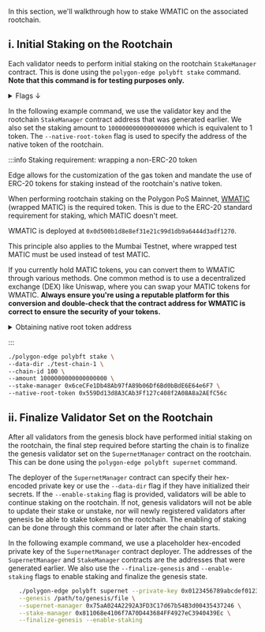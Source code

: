 In this section, we'll walkthrough how to stake WMATIC on the associated rootchain.

## i. Initial Staking on the Rootchain

Each validator needs to perform initial staking on the rootchain `StakeManager` contract. This is done using the `polygon-edge polybft stake` command. **Note that this command is for testing purposes only.**

<details>
<summary>Flags ↓</summary>

|| Flag                          | Description                                                                      | Example                                  |
| -----------------------------| --------------------------------------------------------------------------------- | ---------------------------------------- |
| `--amount `                     | The amount to stake                                                            | `--amount 5000000000000000000`           |
| `--supernet-id`                 | The ID of the supernet provided by stake manager on supernet registration      | `--chain-id 100`                         |
| `--config `                     | The path to the SecretsManager config file                                     | `--config /path/to/config/file.yaml`     |
| `--data-dir`                    | The directory for the Polygon Edge data                                        | `--data-dir ./polygon-edge/data`         |
| `--jsonrpc`                     | The JSON-RPC interface                                                         | `--jsonrpc 0.0.0.0:8545`                |
| `--stake-token `                | The address of ERC20 Token used for staking on rootchain                       | `--native-root-token 0x<token_address>`  |
| `--stake-manager`               | The address of the stake manager contract                                      | `--stake-manager 0x<manager_address>`   |

</details>

In the following example command, we use the validator key and the rootchain `StakeManager` contract address that was generated earlier. We also set the staking amount to `1000000000000000000` which is equivalent to 1 token. The `--native-root-token` flag is used to specify the address of the native token of the rootchain.

:::info Staking requirement: wrapping a non-ERC-20 token

Edge allows for the customization of the gas token and mandate the use of ERC-20 tokens for staking instead of the rootchain's native token.

When performing rootchain staking on the Polygon PoS Mainnet, [<ins>WMATIC</ins>](https://polygonscan.com/token/0x0d500b1d8e8ef31e21c99d1db9a6444d3adf1270?a=0x68b3465833fb72a70ecdf485e0e4c7bd8665fc45) (wrapped MATIC) is the required token. This is due to the ERC-20 standard requirement for staking, which MATIC doesn't meet.

WMATIC is deployed at `0x0d500b1d8e8ef31e21c99d1db9a6444d3adf1270`.

This principle also applies to the Mumbai Testnet, where wrapped test MATIC must be used instead of test MATIC.

If you currently hold MATIC tokens, you can convert them to WMATIC through various methods. One common method is to use a decentralized exchange (DEX) like Uniswap, where you can swap your MATIC tokens for WMATIC. **Always ensure you're using a reputable platform for this conversion and double-check that the contract address for WMATIC is correct to ensure the security of your tokens.**

<details>
<summary>Obtaining native root token address</summary>

For example, if you are using the Mumbai test network, you can obtain the address of the MATIC testnet token by sending a GET request to the Mumbai network's JSON-RPC endpoint:

```bash
curl <mumbai-rpc-endpoint> \
-X POST \
-H "Content-Type: application/json" \
--data '{"jsonrpc":"2.0","method":"eth_contractAddress","params":["MaticToken"],"id":1}'
```

</details>

:::

```bash
./polygon-edge polybft stake \
--data-dir ./test-chain-1 \
--chain-id 100 \
--amount 1000000000000000000 \
--stake-manager 0x6ceCFe1Db48Ab97fA89b06Df6Bd0bBdE6E64e6F7 \
--native-root-token 0x559Dd13d8A3CAb3Ff127c408f2A08A8a2AEfC56c
```

## ii. Finalize Validator Set on the Rootchain

After all validators from the genesis block have performed initial staking on the rootchain, the final step required before starting the chain is to finalize the genesis validator set on the `SupernetManager` contract on the rootchain. This can be done using the `polygon-edge polybft supernet` command.

The deployer of the `SupernetManager` contract can specify their hex-encoded private key or use the `--data-dir` flag if they have initialized their secrets. If the `--enable-staking` flag is provided, validators will be able to continue staking on the rootchain. If not, genesis validators will not be able to update their stake or unstake, nor will newly registered validators after genesis be able to stake tokens on the rootchain. The enabling of staking can be done through this command or later after the chain starts.

In the following example command, we use a placeholder hex-encoded private key of the `SupernetManager` contract deployer. The addresses of the `SupernetManager` and `StakeManager` contracts are the addresses that were generated earlier. We also use the `--finalize-genesis` and `--enable-staking` flags to enable staking and finalize the genesis state.

```bash
   ./polygon-edge polybft supernet --private-key 0x0123456789abcdef0123456789abcdef0123456789abcdef0123456789abcdef \
   --genesis /path/to/genesis/file \
   --supernet-manager 0x75aA024A2292A3FD3C17d67b54B3d00435437246 \
   --stake-manager 0x811068e4106f7A70D443684FF4927eC3940439Ec \
   --finalize-genesis --enable-staking
```
